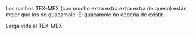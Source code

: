 Los nachos TEX-MEX (con mucho extra extra extra extra de queso) están mejor que los de guacamole.
El guacamole no debería de existir.

Larga vida al TEX-MEX
